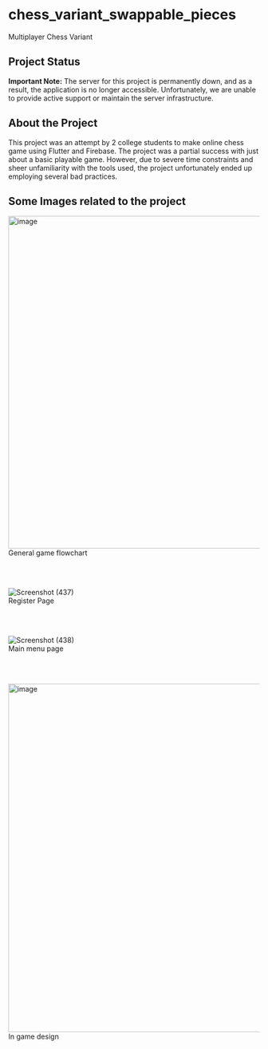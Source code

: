 # chess_variant_swappable_pieces

Multiplayer Chess Variant

## Project Status

**Important Note:** The server for this project is permanently down, and as a result, the application is no longer accessible. Unfortunately, we are unable to provide active support or maintain the server infrastructure.

## About the Project

This project was an attempt by 2 college students to make online chess game using Flutter and Firebase. The project was a partial success with just about a basic playable game. However, due to severe time constraints and sheer unfamiliarity with the tools used, the project unfortunately ended up employing several bad practices.

## Some Images related to the project

<img width="667" alt="image" src="https://github.com/JacobThomas731/ChessVariant-SwappablePieces/assets/48841003/dc0dc3b1-7204-4503-a402-c28b1e97f4f0"> <br>
General game flowchart

<br><br>

![Screenshot (437)](https://github.com/JacobThomas731/ChessVariant-SwappablePieces/assets/48841003/f84ef80f-4a9e-439d-a09e-31e4830f74ff) <br>
Register Page

<br><br>

![Screenshot (438)](https://github.com/JacobThomas731/ChessVariant-SwappablePieces/assets/48841003/db04b5a4-2ba8-4bfc-9db7-3fc9e66435d3) <br>
Main menu page

<br><br>

<img width="699" alt="image" src="https://github.com/JacobThomas731/ChessVariant-SwappablePieces/assets/48841003/ed24e572-92ef-45ee-a49b-59f3feeb0672"> <br>
In game design

